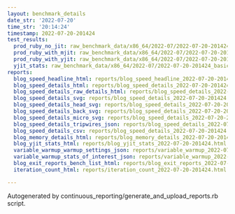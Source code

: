 ```yaml
---
layout: benchmark_details
date_str: '2022-07-20'
time_str: '20:14:24'
timestamp: 2022-07-20-201424
test_results:
  prod_ruby_no_jit: raw_benchmark_data/x86_64/2022-07/2022-07-20-201424_basic_benchmark_prod_ruby_no_jit.json
  prod_ruby_with_mjit: raw_benchmark_data/x86_64/2022-07/2022-07-20-201424_basic_benchmark_prod_ruby_with_mjit.json
  prod_ruby_with_yjit: raw_benchmark_data/x86_64/2022-07/2022-07-20-201424_basic_benchmark_prod_ruby_with_yjit.json
  yjit_stats: raw_benchmark_data/x86_64/2022-07/2022-07-20-201424_basic_benchmark_yjit_stats.json
reports:
  blog_speed_headline_html: reports/blog_speed_headline_2022-07-20-201424.html
  blog_speed_details_html: reports/blog_speed_details_2022-07-20-201424.html
  blog_speed_details_raw_details_html: reports/blog_speed_details_2022-07-20-201424.raw_details.html
  blog_speed_details_svg: reports/blog_speed_details_2022-07-20-201424.svg
  blog_speed_details_head_svg: reports/blog_speed_details_2022-07-20-201424.head.svg
  blog_speed_details_back_svg: reports/blog_speed_details_2022-07-20-201424.back.svg
  blog_speed_details_micro_svg: reports/blog_speed_details_2022-07-20-201424.micro.svg
  blog_speed_details_tripwires_json: reports/blog_speed_details_2022-07-20-201424.tripwires.json
  blog_speed_details_csv: reports/blog_speed_details_2022-07-20-201424.csv
  blog_memory_details_html: reports/blog_memory_details_2022-07-20-201424.html
  blog_yjit_stats_html: reports/blog_yjit_stats_2022-07-20-201424.html
  variable_warmup_warmup_settings_json: reports/variable_warmup_2022-07-20-201424.warmup_settings.json
  variable_warmup_stats_of_interest_json: reports/variable_warmup_2022-07-20-201424.stats_of_interest.json
  blog_exit_reports_bench_list_html: reports/blog_exit_reports_2022-07-20-201424.bench_list.html
  iteration_count_html: reports/iteration_count_2022-07-20-201424.html

---
```

Autogenerated by continuous_reporting/generate_and_upload_reports.rb script.
